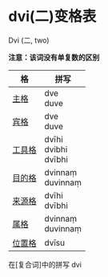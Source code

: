 # dvi(二)变格表

Dvi (二, two)

**注意：该词没有单复数的区别**

| 格 | 拼写 |
| --- | --- |
| [主格](nom.md) | dve<br>duve | 
| [宾格](acc.md) | dve<br>duve | 
| [工具格](instr.md) | dvīhi<br>dvibhi<br>dvībhi |
| [目的格](dat.md) | dvinnaṃ<br>duvinnaṃ |
| [来源格](abl.md) | dvīhi<br>dvībhi |
| [属格](gen.md) | dvinnaṃ<br>duvinnaṃ |
| [位置格](loc.md) | dvīsu |

在[复合词]中的拼写  dvi 